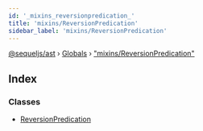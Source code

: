 ```yaml
---
id: '_mixins_reversionpredication_'
title: 'mixins/ReversionPredication'
sidebar_label: 'mixins/ReversionPredication'
---
```


[@sequeljs/ast](../index.md) › [Globals](../globals.md) ›
["mixins/ReversionPredication"](_mixins_reversionpredication_.md)

## Index

### Classes

- [ReversionPredication](../classes/_mixins_reversionpredication_.reversionpredication.md)
